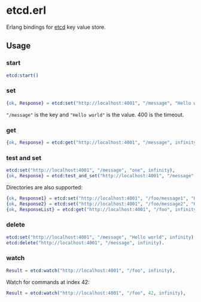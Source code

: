 etcd.erl
========

Erlang bindings for [etcd](https://github.com/coreos/etcd) key value store.

## Usage
### start
```erlang
etcd:start()
```
### set
```erlang
{ok, Response} = etcd:set("http://localhost:4001", "/message", "Hello world", 400).
```
``"/message"`` is the key and ``"Hello world"`` is the value. 400 is the timeout.
### get
```erlang
{ok, Response} = etcd:get("http://localhost:4001", "/message", infinity).
```
### test and set
```erlang
etcd:set("http://localhost:4001", "/message", "one", infinity),
{ok, Response} = etcd:test_and_set("http://localhost:4001", "/message", "one", "two", infinity).
```
Directories are also supported:
```erlang
{ok, Response1} = etcd:set("http://localhost:4001", "/foo/message1", "Hello day", infinity),
{ok, Response2} = etcd:set("http://localhost:4001", "/foo/message2", "Hello night", infinity),
{ok, ResponseList} = etcd:get("http://localhost:4001", "/foo", infinity).
```
### delete
```erlang
etcd:set("http://localhost:4001", "/message", "Hello world", infinity),
etcd:delete("http://localhost:4001", "/message", infinity).
```
### watch
```erlang
Result = etcd:watch("http://localhost:4001", "/foo", infinity),
```
Watch for commands at index 42:
```erlang
Result = etcd:watch("http://localhost:4001", "/foo", 42, infinity),
```

